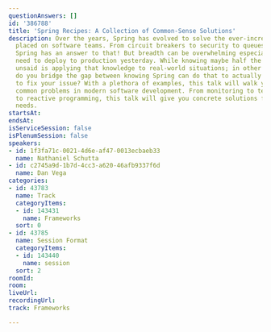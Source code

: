 ```yaml
---
questionAnswers: []
id: '386788'
title: 'Spring Recipes: A Collection of Common-Sense Solutions'
description: Over the years, Spring has evolved to solve the ever-increasing demands
  placed on software teams. From circuit breakers to security to queues to Kubernetes,
  Spring has an answer to that! But breadth can be overwhelming especially when you
  need to deploy to production yesterday. While knowing maybe half the battle, left
  unsaid is applying that knowledge to real-world situations; in other words, how
  do you bridge the gap between knowing Spring can do that to actually using Spring
  to fix your issue? With a plethora of examples, this talk will walk you through
  common problems in modern software development. From monitoring to testing to messaging
  to reactive programming, this talk will give you concrete solutions for your day-to-day
  needs.
startsAt: 
endsAt: 
isServiceSession: false
isPlenumSession: false
speakers:
- id: 1f3fa71c-0021-4d6e-af47-0013ecbaeb33
  name: Nathaniel Schutta
- id: c2745a9d-1b7d-4cc3-a620-46afb9337f6d
  name: Dan Vega
categories:
- id: 43783
  name: Track
  categoryItems:
  - id: 143431
    name: Frameworks
  sort: 0
- id: 43785
  name: Session Format
  categoryItems:
  - id: 143440
    name: session
  sort: 2
roomId: 
room: 
liveUrl: 
recordingUrl: 
track: Frameworks

---
```


